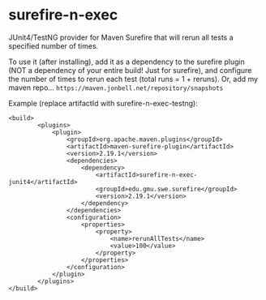 # surefire-n-exec

JUnit4/TestNG provider for Maven Surefire that will rerun all tests a specified number of times.

To use it (after installing), add it as a dependency to the surefire plugin (NOT a dependency of your entire build! Just for surefire), and configure the number of times to rerun each test (total runs = 1 + reruns). Or, add my maven repo... `https://maven.jonbell.net/repository/snapshots`

Example (replace artifactId with surefire-n-exec-testng):

```
<build>
        <plugins>
            <plugin>
                <groupId>org.apache.maven.plugins</groupId>
                <artifactId>maven-surefire-plugin</artifactId>
                <version>2.19.1</version>
                <dependencies>
                    <dependency>
                        <artifactId>surefire-n-exec-junit4</artifactId>
                        <groupId>edu.gmu.swe.surefire</groupId>
                        <version>2.19.1</version>
                    </dependency>
                </dependencies>
                <configuration>
                    <properties>
                        <property>
                            <name>rerunAllTests</name>
                            <value>100</value>
                        </property>
                    </properties>
                </configuration>
            </plugin>
        </plugins>
</build>
```

